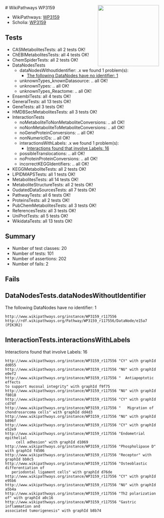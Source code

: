 <img style="float: right; width: 200px" src="https://upload.wikimedia.org/wikipedia/commons/thumb/8/83/Wplogo_with_text_500.png/640px-Wplogo_with_text_500.png" />
# WikiPathways WP3159

* WikiPathways: [WP3159](https://new.wikipathways.org/pathways/WP3159)
* Scholia: [WP3159](https://scholia.toolforge.org/wikipathways/WP3159)
## Tests
* CASMetabolitesTests: all 2 tests OK!
* ChEBIMetabolitesTests: all 4 tests OK!
* ChemSpiderTests: all 2 tests OK!
* DataNodesTests
    * dataNodesWithoutIdentifier: .x we found 1 problem(s):
        * [The following DataNodes have no identifier: 1](#d2d32fa0)
    * unknownTypes_knownDatasource: .. all OK!
    * unknownTypes: .. all OK!
    * unknownTypes_Reactome: .. all OK!
* EnsemblTests: all 4 tests OK!
* GeneralTests: all 13 tests OK!
* GeneTests: all 3 tests OK!
* HMDBSecMetabolitesTests: all 3 tests OK!
* InteractionTests
    * noMetaboliteToNonMetaboliteConversions: .. all OK!
    * noNonMetaboliteToMetaboliteConversions: .. all OK!
    * noGeneProteinConversions: .. all OK!
    * nonNumericIDs: .. all OK!
    * interactionsWithLabels: .x we found 1 problem(s):
        * [Interactions found that involve Labels: 16](#fe97a8be)
    * possibleTranslocations: .. all OK!
    * noProteinProteinConversions: .. all OK!
    * incorrectKEGGIdentifiers: .. all OK!
* KEGGMetaboliteTests: all 2 tests OK!
* LIPIDMAPSTests: all 1 tests OK!
* MetabolitesTests: all 14 tests OK!
* MetaboliteStructureTests: all 2 tests OK!
* OudatedDataSourcesTests: all 7 tests OK!
* PathwayTests: all 6 tests OK!
* ProteinsTests: all 2 tests OK!
* PubChemMetabolitesTests: all 3 tests OK!
* ReferencesTests: all 3 tests OK!
* UniProtTests: all 5 tests OK!
* WikidataTests: all 13 tests OK!


## Summary

* Number of test classes: 20
* Number of tests: 101
* Number of assertions: 202
* Number of fails: 2

## Fails

<a name="d2d32fa0" />

## DataNodesTests.dataNodesWithoutIdentifier

The following DataNodes have no identifier: 1
```
http://www.wikipathways.org/instance/WP3159_r117556 http://rdf.wikipathways.org/Pathway/WP3159_r117556/DataNode/e15a7 (PIK3R2)
```

<a name="fe97a8be" />

## InteractionTests.interactionsWithLabels

Interactions found that involve Labels: 16
```
http://www.wikipathways.org/instance/WP3159_r117556 "CY" with graphId dd055
http://www.wikipathways.org/instance/WP3159_r117556 "NU" with graphId e0ef2
http://www.wikipathways.org/instance/WP3159_r117556 "  Antiapoptotic effects 
to support mucosal integrity" with graphId f9f75
http://www.wikipathways.org/instance/WP3159_r117556 "NU" with graphId f8018
http://www.wikipathways.org/instance/WP3159_r117556 "CY" with graphId cd74f
http://www.wikipathways.org/instance/WP3159_r117556 "   Migration of 
chondrosarcoma cells" with graphId dd4d3
http://www.wikipathways.org/instance/WP3159_r117556 "NU" with graphId b896f
http://www.wikipathways.org/instance/WP3159_r117556 "CY" with graphId e52e9
http://www.wikipathways.org/instance/WP3159_r117556 "Endometrial epithelial 
     cell adhesion" with graphId d1069
http://www.wikipathways.org/instance/WP3159_r117556 "Phospholipase D" with graphId f4506
http://www.wikipathways.org/instance/WP3159_r117556 "Receptor" with graphId bb0c5
http://www.wikipathways.org/instance/WP3159_r117556 "Osteoblastic differentiation of 
   periodontal ligament cells" with graphId d76de
http://www.wikipathways.org/instance/WP3159_r117556 "CY" with graphId e95b6
http://www.wikipathways.org/instance/WP3159_r117556 "NU" with graphId a5b4a
http://www.wikipathways.org/instance/WP3159_r117556 "Th2 polarization of" with graphId a0c16
http://www.wikipathways.org/instance/WP3159_r117556 "Gastric inflammation and 
associated tumorigenesis" with graphId b8b74
```

